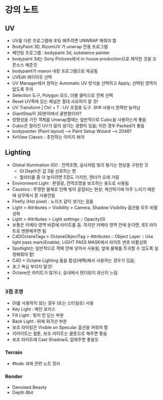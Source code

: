# 강의 노트

## UV
- UV를 다른 프로그램에 포팅 해주려면 UNWRAP 해줘야 함
- BodyPaint 3D, RizomUV 가 unwrap 전용 프로그램
- 페인팅 프로그램 : bodypaint 3d, substance painter
- bodypaint 3d는 Sony Pictures에서 in-house production으로 제작한 것을 오픈소스 해준것
- bodypaint가 maxon 내장 프로그램으로 제공됨
- UVEdit 레이아웃 선택
- UV Manager에서 원하는 Automatic UV 방식을 선택하고 Apply; 선택된 영역이 없도록 주의
- Selection 도구, Polygon 모드, 더블 클릭으로 전체 선택
- Reset UV쪽에 있는 패널은 절대 사요하지 말 것!
- UV Transform | Ctrl + T : UV 조절용 도구. Shft 사용시 한쪽만 늘어남
- GiantStep이 3D분야에서 끝판왕이라?
- 방향성을 가진 객체를 Unwrap할때는 일반적으로 Cubic을 사용하는게 좋음
- Cubic은 잘라진 UV가 많이 생기는 경향이 있음; 이런 경우 Packed가 좋음
- bodypainter (Paint layout) --> Paint Setup Wizard --> 2048?
- XnView Classic : 추천하는 이미지 뷰어

## Lighting
- Global Illumination (GI) : 전역조명, 실사처럼 빛이 튕기는 현상을 구현한 것
	- GI Depth은 값 3을 선호하는 편
	- 퀄리티를 좀 더 높이려면 5정도 가지만, 렌더가 오래 거림
- Environment Light : 환경광, 전역조명을 보조하는 용도로 사용됨
- Caustics : 투명한 물체로 인해 빛이 굴절되는 현상; 계산하기에 아주 느리기 때문에 실무에서 잘 사용안됨
- FIrefly (Hot pixel) : 노이즈 같이 생기는 점들
- Light > Attributes > Visibility > Camera, Shadow Visibility 옵션들 모두 비활성화
- Light > Attributes > Light settings :: Opacity(0)
- 보통은 카메라 영역 바깥에 라이트를 둠. 하지만 카메라 영역 안에 둔다면, IES 라이트로 변환해주면 됨
- C4DOctaneTags > OctaneObjectTag > Attributes :: Object Layer :: Use light pass mark(Enable), LIGHT PASS MASK에서 라이트 번호 비활성화
- Spotlight는 일반적으로 객체 안에 넣어서 사용됨; 앞에 물체를 투과할 수 있도록 설정해줘야 함!
- C4D + Octane Lighting 들을 합성(에펙)해서 사용하는 경우가 있음;
- 포그 욕심 부리지 말것!
- Octane은 라이트가 많거나, 실내에서 렌더링이 유난히 느림
- 

### 3점 조명
- GI를 사용하지 않는 경우 (또는 스타일로) 사용
- Key Light : 메인 포커스
- Fill Light : 빛이 안 닫는 부분
- Back Light : 뒤에 외각선 부분
- 보조 라이팅은 Visible on Specular 옵션을 꺼줘야 함
- 키라이트는 웜톤, 보조 라이트는 쿨톤으로 해주면 좋음
- 보조 라이트에 Cast Shadow도 없애주면 좋을듯

### Terrain
- #todo 과제 관련 노트 정리

### Render
- Denoised Beauty
- Depth 8bit